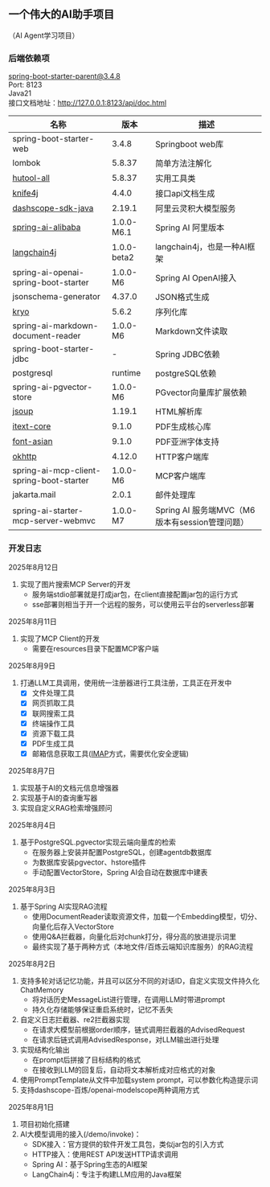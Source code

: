 ## 一个伟大的AI助手项目
（AI Agent学习项目）

### 后端依赖项     

spring-boot-starter-parent@3.4.8       
Port: 8123        
Java21      
接口文档地址：http://127.0.0.1:8123/api/doc.html


| 名称                                                                                                         | 版本          | 描述                                 |
|------------------------------------------------------------------------------------------------------------|-------------|------------------------------------|
| spring-boot-starter-web                                                                                    | 3.4.8       | Springboot web库                    |
| lombok                                                                                                     | 5.8.37      | 简单方法注解化                            |
| [hutool-all](https://doc.hutool.cn/pages/index/)                                                           | 5.8.37      | 实用工具类                              |
| [knife4j](https://doc.xiaominfo.com/docs/quick-start)                                                      | 4.4.0       | 接口api文档生成                          |
| [dashscope-sdk-java](https://bailian.console.aliyun.com/)                                                  | 2.19.1      | 阿里云灵积大模型服务                         |
| [spring-ai-alibaba](https://java2ai.com/docs/1.0.0-M6.1/get-started/?spm=5176.29160081.0.0.2856aa5cPTxXQb) | 1.0.0-M6.1  | Spring AI 阿里版本                     |
| [langchain4j](https://docs.langchain4j.dev/intro/)                                                         | 1.0.0-beta2 | langchain4j，也是一种AI框架               |
| spring-ai-openai-spring-boot-starter                                                                       | 1.0.0-M6    | Spring AI OpenAI接入                 |
| jsonschema-generator                                                                                       | 4.37.0      | JSON格式生成                           |
| [kryo](https://github.com/EsotericSoftware/kryo)                                                           | 5.6.2       | 序列化库                               |
| spring-ai-markdown-document-reader                                                                         | 1.0.0-M6    | Markdown文件读取                       |
| spring-boot-starter-jdbc                                                                                   | -           | Spring JDBC依赖                      |
| postgresql                                                                                                 | runtime     | postgreSQL依赖                       |
| spring-ai-pgvector-store                                                                                   | 1.0.0-M6    | PGvector向量库扩展依赖                    |
| [jsoup](https://jsoup.org/)                                                                                | 1.19.1      | HTML解析库                            |
| [itext-core](https://itextpdf.com/)                                                                        | 9.1.0       | PDF生成核心库                           |
| [font-asian](https://itextpdf.com/)                                                                        | 9.1.0       | PDF亚洲字体支持                          |
| [okhttp](https://square.github.io/okhttp/)                                                                 | 4.12.0      | HTTP客户端库                           |
| spring-ai-mcp-client-spring-boot-starter                                                                   | 1.0.0-M6    | MCP客户端库                            |
| jakarta.mail                                                                                               | 2.0.1       | 邮件处理库                              |
| spring-ai-starter-mcp-server-webmvc                                                                        | 1.0.0-M7    | Spring AI 服务端MVC（M6版本有session管理问题） |


### 开发日志

2025年8月12日
1. 实现了图片搜索MCP Server的开发
   - 服务端stdio部署就是打成jar包，在client直接配置jar包的运行方式
   - sse部署则相当于开一个远程的服务，可以使用云平台的serverless部署

2025年8月11日
1. 实现了MCP Client的开发
   - 需要在resources目录下配置MCP客户端

2025年8月9日
1. 打通LLM工具调用，使用统一注册器进行工具注册，工具正在开发中
   - [x] 文件处理工具
   - [x] 网页抓取工具
   - [x] 联网搜索工具
   - [x] 终端操作工具
   - [x] 资源下载工具
   - [x] PDF生成工具
   - [x] 邮箱信息获取工具([IMAP](https://mail.cszyy.cn/v2/help/detail?id=57)方式，需要优化安全逻辑)

2025年8月7日
1. 实现基于AI的文档元信息增强器
2. 实现基于AI的查询重写器
3. 实现自定义RAG检索增强顾问

2025年8月4日
1. 基于PostgreSQL.pgvector实现云端向量库的检索
   - 在服务器上安装并配置PostgreSQL，创建agentdb数据库
   - 为数据库安装pgvector、hstore插件
   - 手动配置VectorStore，Spring AI会自动在数据库中建表

2025年8月3日
1. 基于Spring AI实现RAG流程
   - 使用DocumentReader读取资源文件，加载一个Embedding模型，切分、向量化后存入VectorStore
   - 使用Q&A拦截器，向量化后对chunk打分，得分高的放进提示词里
   - 最终实现了基于两种方式（本地文件/百炼云端知识库服务）的RAG流程

2025年8月2日
1. 支持多轮对话记忆功能，并且可以区分不同的对话ID，自定义实现文件持久化ChatMemory
   - 将对话历史MessageList进行管理，在调用LLM时带进prompt
   - 持久化存储能够保证重启系统时，记忆不丢失
2. 自定义日志拦截器、re2拦截器实现
   - 在请求大模型前根据order顺序，链式调用拦截器的AdvisedRequest
   - 在请求后链式调用AdvisedResponse，对LLM输出进行处理
3. 实现结构化输出
   - 在prompt后拼接了目标结构的格式
   - 在接收到LLM的回复后，自动将文本解析成对应格式的对象
4. 使用PromptTemplate从文件中加载system prompt，可以参数化构造提示词
5. 支持dashscope-百炼/openai-modelscope两种调用方式

2025年8月1日
1. 项目初始化搭建
2. AI大模型调用的接入(/demo/invoke)：
   - SDK接入：官方提供的软件开发工具包，类似jar包的引入方式
   - HTTP接入：使用REST API发送HTTP请求调用
   - Spring AI：基于Spring生态的AI框架
   - LangChain4j：专注于构建LLM应用的Java框架